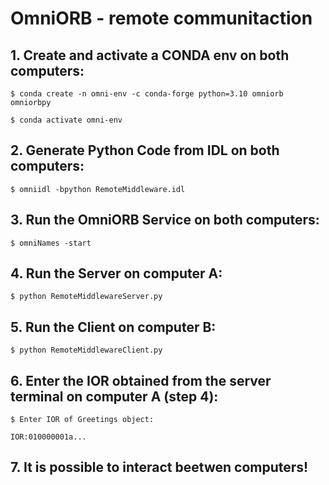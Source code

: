 # OmniORB - remote communitaction

## 1. Create and activate a CONDA env on both computers:

    $ conda create -n omni-env -c conda-forge python=3.10 omniorb omniorbpy

    $ conda activate omni-env

## 2. Generate Python Code from IDL on both computers:

    $ omniidl -bpython RemoteMiddleware.idl

## 3. Run the OmniORB Service on both computers:

    $ omniNames -start

## 4. Run the Server on computer A:

    $ python RemoteMiddlewareServer.py

## 5. Run the Client on computer B:

    $ python RemoteMiddlewareClient.py

## 6. Enter the IOR obtained from the server terminal on computer A (step 4):

    $ Enter IOR of Greetings object:

    IOR:010000001a...

## 7. It is possible to interact beetwen computers!

